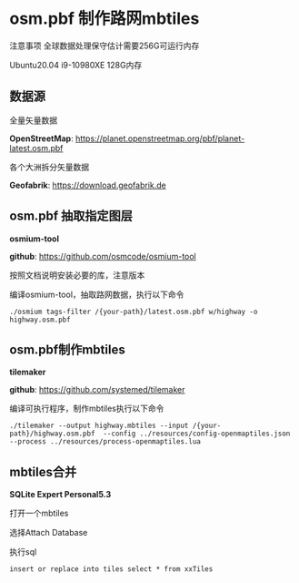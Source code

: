 # osm.pbf 制作路网mbtiles



注意事项 全球数据处理保守估计需要256G可运行内存

Ubuntu20.04 i9-10980XE 128G内存



## 数据源

全量矢量数据

**OpenStreetMap**: https://planet.openstreetmap.org/pbf/planet-latest.osm.pbf

各个大洲拆分矢量数据

**Geofabrik**: https://download.geofabrik.de



## osm.pbf 抽取指定图层

**osmium-tool**

**github**: https://github.com/osmcode/osmium-tool

按照文档说明安装必要的库，注意版本

编译osmium-tool，抽取路网数据，执行以下命令

```
./osmium tags-filter /{your-path}/latest.osm.pbf w/highway -o highway.osm.pbf
```



## osm.pbf制作mbtiles

**tilemaker**

**github**: https://github.com/systemed/tilemaker

编译可执行程序，制作mbtiles执行以下命令

```
./tilemaker --output highway.mbtiles --input /{your-path}/highway.osm.pbf  --config ../resources/config-openmaptiles.json  --process ../resources/process-openmaptiles.lua 
```



## mbtiles合并

**SQLite Expert Personal5.3**

打开一个mbtiles

选择Attach Database

执行sql

```
insert or replace into tiles select * from xxTiles
```

